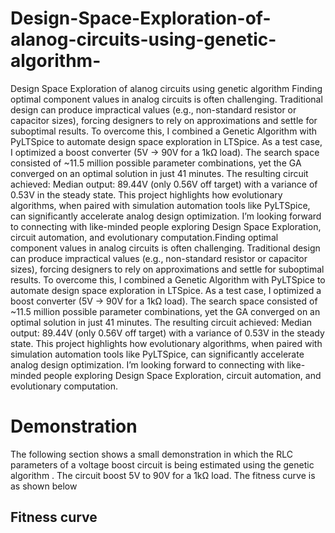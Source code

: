 # Design-Space-Exploration-of-alanog-circuits-using-genetic-algorithm-
Design Space Exploration of alanog circuits using genetic algorithm 
Finding optimal component values in analog circuits is often challenging. Traditional design can produce impractical values (e.g., non-standard resistor or capacitor sizes), forcing designers to rely on approximations and settle for suboptimal results.
To overcome this, I combined a Genetic Algorithm with PyLTSpice to automate design space exploration in LTSpice. As a test case, I optimized a boost converter (5V → 90V for a 1kΩ load). The search space consisted of ~11.5 million possible parameter combinations, yet the GA converged on an optimal solution in just 41 minutes. The resulting circuit achieved:
Median output: 89.44V (only 0.56V off target) with a variance of 0.53V in the steady state.
This project highlights how evolutionary algorithms, when paired with simulation automation tools like PyLTSpice, can significantly accelerate analog design optimization.
I’m looking forward to connecting with like-minded people exploring Design Space Exploration, circuit automation, and evolutionary computation.Finding optimal component values in analog circuits is often challenging. Traditional design can produce impractical values (e.g., non-standard resistor or capacitor sizes), forcing designers to rely on approximations and settle for suboptimal results.
To overcome this, I combined a Genetic Algorithm with PyLTSpice to automate design space exploration in LTSpice. As a test case, I optimized a boost converter (5V → 90V for a 1kΩ load). The search space consisted of ~11.5 million possible parameter combinations, yet the GA converged on an optimal solution in just 41 minutes. The resulting circuit achieved:
Median output: 89.44V (only 0.56V off target) with a variance of 0.53V in the steady state.
This project highlights how evolutionary algorithms, when paired with simulation automation tools like PyLTSpice, can significantly accelerate analog design optimization.
I’m looking forward to connecting with like-minded people exploring Design Space Exploration, circuit automation, and evolutionary computation.

# Demonstration 

The following section shows a small demonstration in which the RLC parameters of a voltage boost circuit is being estimated using the genetic algorithm . The circuit boost 5V to 90V for a 1kΩ load. The fitness curve is as shown below

## Fitness curve
